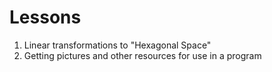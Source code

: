 # Lessons

1. Linear transformations to "Hexagonal Space"
2. Getting pictures and other resources for use in a program